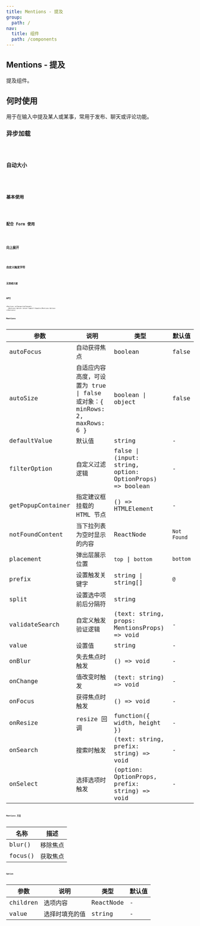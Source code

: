 ```yaml
---
title: Mentions - 提及
group:
  path: /
nav:
  title: 组件
  path: /components
---
```


## Mentions - 提及

提及组件。

## 何时使用

用于在输入中提及某人或某事，常用于发布、聊天或评论功能。

### 异步加载

<code src="./demos/async.tsx" />

### 自动大小

<code src="./demos/autoSize.tsx" />

### 基本使用

<code src="./demos/basic.tsx" />

### 配合 Form 使用

<code src="./demos/form.tsx" />

### 向上展开

<code src="./demos/placement.tsx" />

### 自定义触发字符

<code src="./demos/prefix.tsx" />

### 无效或只读

<code src="./demos/readonly.tsx" />

## API

```
<Mentions onChange={onChange}>
  <Mentions.Option value="sample">Sample</Mentions.Option>
</Mentions>
```

### Mentions

| 参数              | 说明                                                                      | 类型                                                     | 默认值      |
| ----------------- | ------------------------------------------------------------------------- | -------------------------------------------------------- | ----------- |
| autoFocus         | 自动获得焦点                                                              | boolean                                                  | false       |
| autoSize          | 自适应内容高度，可设置为 true \| false 或对象：{ minRows: 2, maxRows: 6 } | boolean \| object                                        | false       |
| defaultValue      | 默认值                                                                    | string                                                   | -           |
| filterOption      | 自定义过滤逻辑                                                            | false \| (input: string, option: OptionProps) => boolean | -           |
| getPopupContainer | 指定建议框挂载的 HTML 节点                                                | () => HTMLElement                                        | -           |
| notFoundContent   | 当下拉列表为空时显示的内容                                                | ReactNode                                                | `Not Found` |
| placement         | 弹出层展示位置                                                            | `top` \| `bottom`                                        | `bottom`    |
| prefix            | 设置触发关键字                                                            | string \| string\[]                                      | `@`         |
| split             | 设置选中项前后分隔符                                                      | string                                                   | ` `         |
| validateSearch    | 自定义触发验证逻辑                                                        | (text: string, props: MentionsProps) => void             | -           |
| value             | 设置值                                                                    | string                                                   | -           |
| onBlur            | 失去焦点时触发                                                            | () => void                                               | -           |
| onChange          | 值改变时触发                                                              | (text: string) => void                                   | -           |
| onFocus           | 获得焦点时触发                                                            | () => void                                               | -           |
| onResize          | resize 回调                                                               | function({ width, height })                              | -           |
| onSearch          | 搜索时触发                                                                | (text: string, prefix: string) => void                   | -           |
| onSelect          | 选择选项时触发                                                            | (option: OptionProps, prefix: string) => void            | -           |

### Mentions 方法

| 名称    | 描述     |
| ------- | -------- |
| blur()  | 移除焦点 |
| focus() | 获取焦点 |

### Option

| 参数     | 说明           | 类型      | 默认值 |
| -------- | -------------- | --------- | ------ |
| children | 选项内容       | ReactNode | -      |
| value    | 选择时填充的值 | string    | -      |
